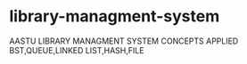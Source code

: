 # library-managment-system
AASTU LIBRARY MANAGMENT SYSTEM
CONCEPTS APPLIED
BST,QUEUE,LINKED LIST,HASH,FILE
